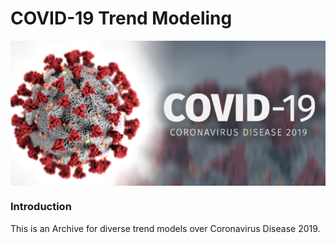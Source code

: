# COVID-19 Trend Modeling

<div align=center>
<img src="https://github.com/ChenZhouUC/Covid19_Modeling/blob/master/assets/concept.png" alt="concept" width="600" align="center"/>
</div>

### Introduction

This is an Archive for diverse trend models over Coronavirus Disease 2019.
